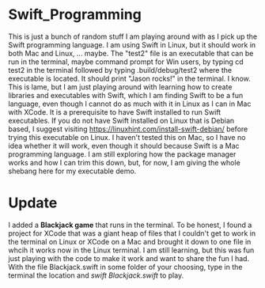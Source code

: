 # Swift_Programming
This is just a bunch of random stuff I am playing around with as I pick up the Swift programming language. I am using Swift in Linux, but it should work in both Mac and Linux, ... maybe.
The "test2" file is an executable that can be run in the terminal, maybe command prompt for Win users, by typing cd test2 in the terminal followed by typing  .build/debug/test2 where the executable is located. It should print "Jason rocks!" in the terminal. I know. This is lame, but I am just playing around with learning how to create libraries and executables with Swift, which I am finding Swift to be a fun language, even though I cannot do as much with it in Linux as I can in Mac with XCode. It is a prerequisite to have Swift installed to run Swift executables. If you do not have Swift installed on Linux that is Debian based, I suggest visiting https://linuxhint.com/install-swift-debian/ before trying this executable on Linux. I haven't tested this on Mac, so I have no idea whether it will work, even though it should because Swift is a Mac programming language.
I am still exploring how the package manager works and how I can trim this down, but, for now, I am giving the whole shebang here for my executable demo.
# Update
I added a <strong>Blackjack game</strong> that runs in the terminal. To be honest, I found a project for XCode that was a giant heap of files that I couldn't get to work in the terminal on Linux or XCode on a Mac and brought it down to one file in whcih it works now in the Linux terminal. I am still learning, but this was fun just playing with the code to make it work and want to share the fun I had. With the file Blackjack.swift in some folder of your choosing, type in the terminal the location and <em>swift Blackjack.swift</em> to play.

